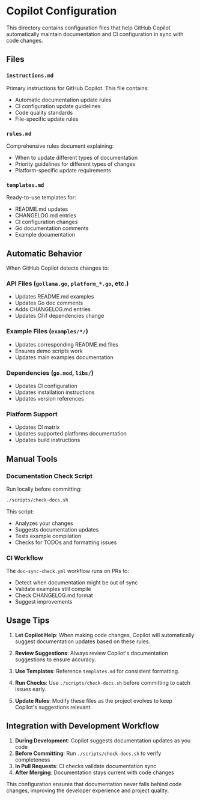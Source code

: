 # Copilot Configuration

This directory contains configuration files that help GitHub Copilot automatically maintain documentation and CI configuration in sync with code changes.

## Files

### `instructions.md`
Primary instructions for GitHub Copilot. This file contains:
- Automatic documentation update rules
- CI configuration update guidelines  
- Code quality standards
- File-specific update rules

### `rules.md`
Comprehensive rules document explaining:
- When to update different types of documentation
- Priority guidelines for different types of changes
- Platform-specific update requirements

### `templates.md`
Ready-to-use templates for:
- README.md updates
- CHANGELOG.md entries
- CI configuration changes
- Go documentation comments
- Example documentation

## Automatic Behavior

When GitHub Copilot detects changes to:

### API Files (`gollama.go`, `platform_*.go`, etc.)
- Updates README.md examples
- Updates Go doc comments
- Adds CHANGELOG.md entries
- Updates CI if dependencies change

### Example Files (`examples/*/`)
- Updates corresponding README.md files
- Ensures demo scripts work
- Updates main examples documentation

### Dependencies (`go.mod`, `libs/`)
- Updates CI configuration
- Updates installation instructions
- Updates version references

### Platform Support
- Updates CI matrix
- Updates supported platforms documentation
- Updates build instructions

## Manual Tools

### Documentation Check Script
Run locally before committing:
```bash
./scripts/check-docs.sh
```

This script:
- Analyzes your changes
- Suggests documentation updates
- Tests example compilation
- Checks for TODOs and formatting issues

### CI Workflow
The `doc-sync-check.yml` workflow runs on PRs to:
- Detect when documentation might be out of sync
- Validate examples still compile
- Check CHANGELOG.md format
- Suggest improvements

## Usage Tips

1. **Let Copilot Help**: When making code changes, Copilot will automatically suggest documentation updates based on these rules.

2. **Review Suggestions**: Always review Copilot's documentation suggestions to ensure accuracy.

3. **Use Templates**: Reference `templates.md` for consistent formatting.

4. **Run Checks**: Use `./scripts/check-docs.sh` before committing to catch issues early.

5. **Update Rules**: Modify these files as the project evolves to keep Copilot's suggestions relevant.

## Integration with Development Workflow

1. **During Development**: Copilot suggests documentation updates as you code
2. **Before Committing**: Run `./scripts/check-docs.sh` to verify completeness  
3. **In Pull Requests**: CI checks validate documentation sync
4. **After Merging**: Documentation stays current with code changes

This configuration ensures that documentation never falls behind code changes, improving the developer experience and project quality.
